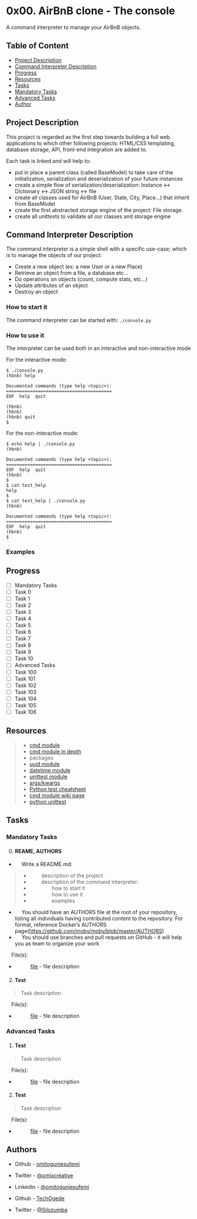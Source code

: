 # 0x00. AirBnB clone - The console
A command interpreter to manage your AirBnB objects.

## Table of Content
- [Project Description](#project-description)
- [Command Interpreter Description](#command-interpreter-description)
- [Progress](#progress)
- [Resources](#resources)
- [Tasks](#tasks)
 - [Mandatory Tasks](#mandatory-tasks)
 - [Advanced Tasks](#advanced-tasks)
- [Author](#author)

## Project Description
This project is regarded as the first step towards building a full web applications to which other following projects: HTML/CSS templating, database storage, API, front-end integration are added to.

Each task is linked and will help to:
- put in place a parent class (called BaseModel) to take care of the initialization, serialization and deserialization of your future instances
- create a simple flow of serialization/deserialization: Instance <-> Dictionary <-> JSON string <-> file
- create all classes used for AirBnB (User, State, City, Place…) that inherit from BaseModel
- create the first abstracted storage engine of the project: File storage.
- create all unittests to validate all our classes and storage engine

## Command Interpreter Description
The command interpreter is a simple shell with a specific use-case; which is to manage the objects of our project:
- Create a new object (ex: a new User or a new Place)
- Retrieve an object from a file, a database etc…
- Do operations on objects (count, compute stats, etc…)
- Update attributes of an object
- Destroy an object
### How to start it
The command interpreter can be started with:
`./console.py`
### How to use it
The interpreter can be used both in an interactive and non-interactive mode

For the interactive mode:
```
$ ./console.py
(hbnb) help

Documented commands (type help <topic>):
========================================
EOF  help  quit

(hbnb)
(hbnb)
(hbnb) quit
$
```

For the non-interactive mode:
```
$ echo help | ./console.py
(hbnb)

Documented commands (type help <topic>):
========================================
EOF  help  quit
(hbnb)
$
$ cat test_help
help
$
$ cat test_help | ./console.py
(hbnb)

Documented commands (type help <topic>):
========================================
EOF  help  quit
(hbnb)
$
```
### Examples

## Progress
- [ ] Mandatory Tasks
 - [ ] Task 0
 - [ ] Task 1
 - [ ] Task 2
 - [ ] Task 3
 - [ ] Task 4
 - [ ] Task 5
 - [ ] Task 6
 - [ ] Task 7
 - [ ] Task 8
 - [ ] Task 9
 - [ ] Task 10
- [ ] Advanced Tasks
 - [ ] Task 100
 - [ ] Task 101
 - [ ] Task 102
 - [ ] Task 103
 - [ ] Task 104
 - [ ] Task 105
 - [ ] Task 106

## Resources
> - [cmd module](https://docs.python.org/3.8/library/cmd.html)
> - [cmd module in depth](http://pymotw.com/2/cmd/)
> - packages
> - [uuid module](https://docs.python.org/3.8/library/uuid.html)
> - [datetime module](https://docs.python.org/3.8/library/datetime.html)
> - [unittest module](https://docs.python.org/3.8/library/unittest.html#module-unittest)
> - [args/kwargs](https://www.digitalocean.com/community/tutorials/how-to-use-args-and-kwargs-in-python-3)
> - [Python test cheatsheet](https://www.pythonsheets.com/notes/python-tests.html)
> - [cmd module wiki page](https://wiki.python.org/moin/CmdModule)
> - [python unittest](https://realpython.com/python-testing/)

## Tasks
### Mandatory Tasks
0. #### REAME, AUTHORS
- &emsp; Write a README.md:
> - &emsp;&emsp; description of the project
> - &emsp;&emsp; description of the command interpreter:
> - &emsp;&emsp;&emsp;&emsp; how to start it
> - &emsp;&emsp;&emsp;&emsp; how to use it
> - &emsp;&emsp;&emsp;&emsp; examples
- &emsp; You should have an AUTHORS file at the root of your repository, listing all individuals having contributed content to the repository. For format, reference Docker’s AUTHORS page(https://github.com/moby/moby/blob/master/AUTHORS)
- &emsp; You should use branches and pull requests on GitHub - it will help you as team to organize your work

&emsp;File(s):
- &emsp;&emsp;&emsp;[file]() - file description
2. #### Test
> Task description

&emsp;File(s):
- &emsp;&emsp;&emsp;[file]() - file description

### Advanced Tasks
1. #### Test
> Task description

&emsp;File(s):
- &emsp;&emsp;&emsp;[file]() - file description
2. #### Test
> Task description

&emsp;File(s):
- &emsp;&emsp;&emsp;[file]() - file description

## Authors
- Github - [omitogunjesufemi](https://github.com/omitogunjesufemi)
- Twitter - [@omixcreative](https://twitter.com/omixcreative)
- Linkedin - [@omitogunjesufemi](https://www.linkedin.com/in/omitogunjesufemi)

- Github - [TechOgede](https://github.com/TechOgede)
- Twitter - [@Silozumba](https://twitter.com/silozumba)
